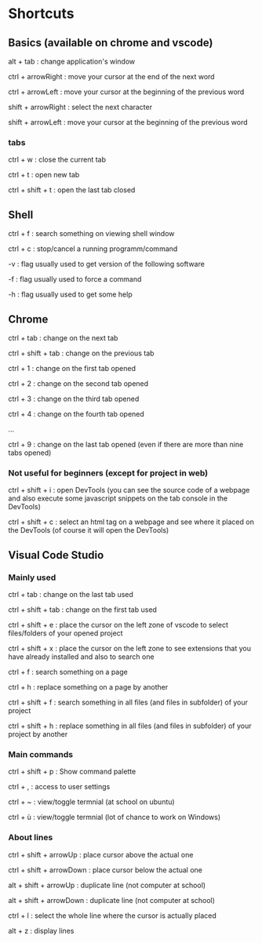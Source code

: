 # Shortcuts

## Basics (available on chrome and vscode) 

alt + tab   					: change application's window

ctrl + arrowRight				: move your cursor at the end of the next word

ctrl + arrowLeft				: move your cursor at the beginning of the previous word

shift + arrowRight				: select the next character

shift + arrowLeft				: move your cursor at the beginning of the previous word



### tabs
ctrl + w						: close the current tab

ctrl + t						: open new tab

ctrl + shift + t				: open the last tab closed


## Shell

ctrl + f						: search something on viewing shell window

ctrl + c						: stop/cancel a running programm/command


-v								: flag usually used to get version of the following software

-f								: flag usually used to force a command

-h								: flag usually used to get some help



## Chrome

ctrl + tab						: change on the next tab

ctrl + shift + tab				: change on the previous tab

ctrl + 1						: change on the first tab opened

ctrl + 2						: change on the second tab opened

ctrl + 3						: change on the third tab opened

ctrl + 4						: change on the fourth tab opened

...

ctrl + 9						: change on the last tab opened (even if there are more than nine tabs opened)

### Not useful for beginners (except for project in web)
ctrl + shift + i				: open DevTools (you can see the source code of a webpage and also execute some javascript snippets on the tab console in the DevTools)

ctrl + shift + c				: select an html tag on a webpage and see where it placed on the DevTools (of course it will open the DevTools)



## Visual Code Studio

### Mainly used 

ctrl + tab						: change on the last tab used 

ctrl + shift + tab				: change on the first tab used 


ctrl + shift + e				: place the cursor on the left zone of vscode to select files/folders of your opened project

ctrl + shift + x				: place the cursor on the left zone to see extensions that you have already installed and also to search one


ctrl + f						: search something on a page

ctrl + h						: replace something on a page by another

ctrl + shift + f				: search something in all files (and files in subfolder) of your project

ctrl + shift + h				: replace something in all files (and files in subfolder) of your project by another

### Main commands

ctrl + shift + p				: Show command palette

ctrl + ,						: access to user settings

ctrl + ~ 						: view/toggle termnial (at school on ubuntu)

ctrl + ù 						: view/toggle termnial (lot of chance to work on Windows)


### About lines

ctrl + shift + arrowUp			: place cursor above the actual one

ctrl + shift + arrowDown		: place cursor below the actual one

alt + shift + arrowUp			: duplicate line (not computer at school)

alt + shift + arrowDown			: duplicate line (not computer at school)

ctrl + l						: select the whole line where the cursor is actually placed

alt + z                         : display lines 

